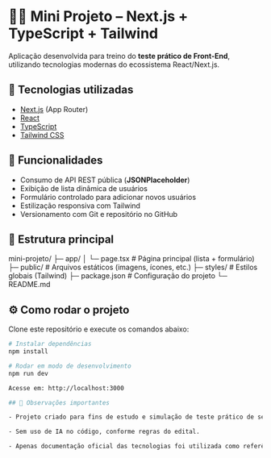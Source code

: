 # 👨‍💻 Mini Projeto – Next.js + TypeScript + Tailwind

Aplicação desenvolvida para treino do **teste prático de Front-End**, utilizando tecnologias modernas do ecossistema React/Next.js.

## 🚀 Tecnologias utilizadas
- [Next.js](https://nextjs.org/) (App Router)
- [React](https://react.dev/)
- [TypeScript](https://www.typescriptlang.org/)
- [Tailwind CSS](https://tailwindcss.com/)

## 🎯 Funcionalidades
- Consumo de API REST pública (**JSONPlaceholder**)
- Exibição de lista dinâmica de usuários
- Formulário controlado para adicionar novos usuários
- Estilização responsiva com Tailwind
- Versionamento com Git e repositório no GitHub

## 📂 Estrutura principal
mini-projeto/
├─ app/
│ └─ page.tsx # Página principal (lista + formulário)
├─ public/ # Arquivos estáticos (imagens, ícones, etc.)
├─ styles/ # Estilos globais (Tailwind)
├─ package.json # Configuração do projeto
└─ README.md


## ⚙️ Como rodar o projeto
Clone este repositório e execute os comandos abaixo:

```bash
# Instalar dependências
npm install

# Rodar em modo de desenvolvimento
npm run dev 

Acesse em: http://localhost:3000

## 📌 Observações importantes

- Projeto criado para fins de estudo e simulação de teste prático de seleção.

- Sem uso de IA no código, conforme regras do edital.

- Apenas documentação oficial das tecnologias foi utilizada como referência.